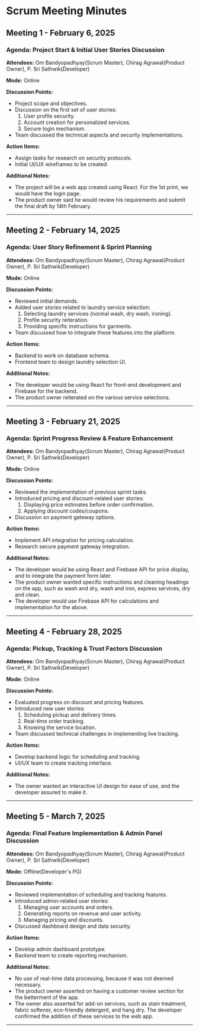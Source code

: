 # Scrum Meeting Minutes
 
## Meeting 1 - February 6, 2025
### Agenda: Project Start & Initial User Stories Discussion
**Attendees:** Om Bandyopadhyay(Scrum Master), Chirag Agrawal(Product Owner), P. Sri Sathwik(Developer)

**Mode:** Online

**Discussion Points:**
- Project scope and objectives.
- Discussion on the first set of user stories:
  1. User profile security.
  2. Account creation for personalized services.
  3. Secure login mechanism.
- Team discussed the technical aspects and security implementations.

**Action Items:**
- Assign tasks for research on security protocols.
- Initial UI/UX wireframes to be created.

**Additional Notes:**
- The project will be a web app created using React. For the 1st print, we would have the login page.
- The product owner said he would review his requirements and submit the final draft by 14th February.

---

## Meeting 2 - February 14, 2025
### Agenda: User Story Refinement & Sprint Planning
**Attendees:** Om Bandyopadhyay(Scrum Master), Chirag Agrawal(Product Owner), P. Sri Sathwik(Developer)

**Mode:** Online

**Discussion Points:**
- Reviewed initial demands.
- Added user stories related to laundry service selection:
  1. Selecting laundry services (normal wash, dry wash, ironing).
  2. Profile security reiteration.
  3. Providing specific instructions for garments.
- Team discussed how to integrate these features into the platform.

**Action Items:**
- Backend to work on database schema.
- Frontend team to design laundry selection UI.

**Additional Notes:**
- The developer would be using React for front-end development and Firebase for the backend.
- The product owner reiterated on the various service selections.

---

## Meeting 3 - February 21, 2025
### Agenda: Sprint Progress Review & Feature Enhancement
**Attendees:** Om Bandyopadhyay(Scrum Master), Chirag Agrawal(Product Owner), P. Sri Sathwik(Developer)

**Mode:** Online

**Discussion Points:**
- Reviewed the implementation of previous sprint tasks.
- Introduced pricing and discount-related user stories:
  1. Displaying price estimates before order confirmation.
  2. Applying discount codes/coupons.
- Discussion on payment gateway options.

**Action Items:**
- Implement API integration for pricing calculation.
- Research secure payment gateway integration.

**Additional Notes:**
- The developer would be using React and Firebase API for price display, and to integrate the payment form later.
- The product owner wanted specific instructions and cleaning headings on the app, such as wash and dry, wash and iron, express services, dry and clean.
- The developer would use Firebase API for calculations and implementation for the above.

---

## Meeting 4 - February 28, 2025
### Agenda: Pickup, Tracking & Trust Factors Discussion
**Attendees:** Om Bandyopadhyay(Scrum Master), Chirag Agrawal(Product Owner), P. Sri Sathwik(Developer)

**Mode:** Online

**Discussion Points:**
- Evaluated progress on discount and pricing features.
- Introduced new user stories:
  1. Scheduling pickup and delivery times.
  2. Real-time order tracking.
  3. Knowing the service location.
- Team discussed technical challenges in implementing live tracking.

**Action Items:**
- Develop backend logic for scheduling and tracking.
- UI/UX team to create tracking interface.

**Additional Notes:**
- The owner wanted an interactive UI design for ease of use, and the developer assured to make it.

---

## Meeting 5 - March 7, 2025
### Agenda: Final Feature Implementation & Admin Panel Discussion
**Attendees:** Om Bandyopadhyay(Scrum Master), Chirag Agrawal(Product Owner), P. Sri Sathwik(Developer)

**Mode:** Offline(Developer's PG)

**Discussion Points:**
- Reviewed implementation of scheduling and tracking features.
- Introduced admin-related user stories:
  1. Managing user accounts and orders.
  2. Generating reports on revenue and user activity.
  3. Managing pricing and discounts.
- Discussed dashboard design and data security.

**Action Items:**
- Develop admin dashboard prototype.
- Backend team to create reporting mechanism.

**Additional Notes:**
- No use of real-time data processing, because it was not deemed necessary.
- The product owner asserted on having a customer review section for the betterment of the app.
- The owner also asserted for add-on services, such as stain treatment, fabric softener, eco-friendly detergent, and hang dry. The developer confirmed the addition of these services to the web app.

---

